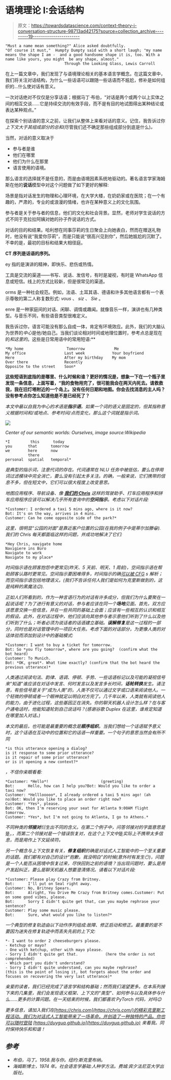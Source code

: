 # 语境理论 I:会话结构

> 原文：<https://towardsdatascience.com/context-theory-i-conversation-structure-98713ad42175?source=collection_archive---------19----------------------->

```
"Must a name mean something?" Alice asked doubtfully. 
"Of course it must,"  Humpty Dumpty said with a short laugh; "my name means the shape I am -  and a good handsome shape it is, too. With a name like yours, you might  be any shape, almost."
                          Through the Looking Glass, Lewis Carroll
```

在上一篇文章中，我们发现了与语境理论相关的基本语言学概念。在这篇文章中，我们将关注对话结构，为什么一些话语可以跟随一些话语而不尴尬，修补是如何组织的…什么使对话有意义。

一次对话绝对不仅仅是分享话语；根据马丁·布伯，“对话是两个或两个以上实体之间的相互交谈……它是持续交流的有效手段，而不是有目的地试图得出某种结论或表达某种观点。”

在探索个别话语的意义之前，让我们从整体上来看对话的意义。记住，我告诉过你*上下文大于其组成部分的总和*(尽管我们还不确定那些组成部分到底是什么)*。*

当然，对话的意义取决于

*   参与者是谁
*   他们在哪里
*   他们为什么在那里
*   语言使用的语境。

那么语言的选择就不是任意的，而是由语境因素系统地驱动的。著名语言学家海姆斯在他的**说话**模型中对这个问题做了如下更好的解释:

场景是指对话发生的物理和心理环境，在大学大楼，在奶奶家或在医院；在一个有趣的，严肃的，专业的或浪漫的情绪，也许在某种意义上的文化氛围。

参与者是关于参与者的信息，他们的文化和社会背景。显然，老师对学生说话的方式不同于克拉拉阿姨对她的孙子乔说话的方式。

对话的目的和结果。哈利想在同事莎莉的生日聚会上向她表白，然而在赠送礼物时，他没有说“我爱你莎莉”，而是只能说“很高兴见到你”，然后她尴尬的沉默了。不幸的是，最初的目标和结果大相径庭。

**CT 序列是话语的序列。**

ey 指的是演讲的精神，即快乐、悲伤或热情。

工具是交流的渠道——书写、说话、发信号，有时是凝视，有时是 WhatsApp 信息或短信。线上的方式比较新，但是很常见的渠道。

orms 是一种社会规范。例如，法语、土耳其语、德语和许多其他语言都有一个表示尊敬的第二人称复数形式: *vous* 、 *siz* 、 *Sie* 。

enre 是一种家庭间的对话、闲聊、调情或趣闻。就像音乐一样，演讲也有几种类型。与音乐不同，有些语音类型很难定义。

我告诉过你，语言可能没有那么自成一体，肯定有环境效应。此外，我们的大脑认为世界的*中心*是他/她自己。当我们谈论相对时间或地理位置时，参考点总是现在的*和这里的*。这些是日常用语中的常用短语:**

```
*My home                   Tomorrow             Me
My office                 Last week            Your boyfriend
Here                      After my birthday    My mom
Over there                Recently
Opposite to the street    Soon*
```

**这些短语到底指的是哪里、什么时候和谁？更好的情况是，想象一下在一个瓶子里发现一条信息，上面写着，“我的食物用完了，很可能我会在两天内死去。请救救我，我在旧灯塔附近的一个岛上。没有任何日期和地图。你会去找消息的主人吗？没有参考点你怎么知道他是不是已经死了？**

*本文中最以自我为中心的术语是**指示语**。如果一个词的语义是固定的，但其指称意义根据时间和/或地点、参考时间/点而变化，那么这个词就是指示词。*

*![](img/412b1223e3890cf8538d4aa27c783ded.png)*

*Center of our semantic worlds: Ourselves, image source:Wikipedia*

```
*I         this      today
you       that      tomorrow
we        here      now
          there
personal  spatial   temporal*
```

*是典型的指示词，注意代词的存在。代词通常在 NLU 任务中被低估，要么在停用词过滤模块中完全消亡，要么没有引起太多关注。的确，一般来说，它们携带的信息不多，但在短文中，它们可以很大程度上改变意思。*

*地图应用程序、导航设备、像 [**我们的 Chris**](https://chris.com) 这样的驾驶助手、打车应用程序和拼车应用程序应该可以解决几乎所有查询中的**空间指示**。考虑以下对话片段:*

```
*Customer: I ordered a taxi 5 mins ago, where is it now?
Bot: It's on the way, arrives in 4 mins.
Customer: Can he come opposite side of the park?*
```

*这里，很明显“公园的对面”是靠近客户位置的公园(在我的例子中是蒂尔加滕😁).我们的 Chris 每天都面临这样的问题，并成功地解决了它们:*

```
*Hey Chris, navigate home
Navigiere ins Büro
Navigate to work
Navigate to my place*
```

*时间指示语在顾客抱怨中更常见(昨天、5 天前、明天、1 周前)，空间指示语在帮助顾客认路时更常见。空间指示要困难得多，时间指示的确[可以被 CFG](https://duygua.github.io/blog/2018/03/28/chatbot-nlu-series-datetimeparser/) s 解析；而空间指示语包括地理语义。(我们不告诉任何人我们是如何为克里斯做到的，这是纯粹的黑魔法😉).*

*正如人们所看到的，作为一种言语行为的对话有许多成分，但我们为什么要聚在一起说话呢？为了进行有意义的对话，参与者应该在同一个**场地**见面。首先，双方应该愿意交换一些信息，并在一些共同的基础上会面；应该有一些相互的认识和相互的假设。此外，在对话过程中，他们应该向其他参与者示意他们听到了什么以及他们听到了什么；听者必须为说话者的话语建立基础。**误解修复**是这一过程的一部分，同时也是对话管理中的一项巨大任务。考虑下面的对话部分，为更像人类的对话体验而添加到设计中的基础模式:*

```
*Customer: I want to buy a ticket for tomorrow.
Bot: So *you fly tomorrow*, where are you going?  (confirm what the bot heard)
Customer: To Munich.
Bot: *OK, great*. What time exactly? (confirm that the bot heard the previous utterance)*
```

*人类通过阅读句法、韵律、语调、停顿、手势、一些话语标记以及可能的凝视信号来“知道”谁应该在对话中发言、何时发言以及发言多长时间，**话轮转换**发生。请注意，有些信号是关于“成为人类”的，人类不仅可以通过文字或口语来阅读他人。一个轻微的停顿或者一个眼神就足以明白对方完了。几千年以来，人类就有阅读他人的能力，由于进化过程，这些基因正在消失。你的聊天机器人设计怎么样？在与客户通电话时，他能知道轮到自己说话吗？(感谢谷歌 Duplex 在这里，谁肯定知道在哪里加入对话。)*

*本文的最后，也可能是最重要的概念是**顺序组织**。当我们想给一个话语赋予意义时，这个话语在互动中的位置和它的话语一样重要。一个句子的意思当然会有所不同*

```
*is this utterance opening a dialog?
is it response to some prior utterance?
is it repair of some prior utterance?
or is it opening a new context?*
```

*，不信你亲眼看看:*

```
*Customer: *Hello*!                       (greeting)
Bot:      Hello, how can I help you?Bot: Would you like to order a taxi now?
Customer: *Helllooooo*, I already ordered a taxi 5 mins ago! (ah no)Bot: Would you like to place an order right now?
Customer: *Yes*, please.
Bot: OK, then I'm reserving your seat for Atlanta 9:00AM flight tomorrow.
Customer: *Yes*, but I'm not going to Atlanta, I go to Athens.*
```

*不同种类的**邻接对**衍生出不同的含义。在第二个例子中，问答邻接对的字面意思是*是，*，而第二个邻接对是一个错误恢复对，在这个上下文中*是*实际上不携带太多信息，而是用作上下文延续符。*

*另一个概念与上下文恢复有关，**修复组织**的确是对话式人工智能中的一个至关重要的话题。我们都有对自己的设计“抱歉，我没明白”的时候(意外时有发生😶)，问题是一个人能否从困境中恢复过来，尽快回到之前的语境？当出现问题时，要么是用户发起纠正，要么是聊天机器人想要澄清情况。请看以下对话片段:*

```
*Customer: Please play Crazy from Britney.
Bot:      I'll put on Seal right away.
Customer: No, Britney Spears.
Bot:      Alright, You Drive Me Crazy from Britney comes.Customer: Put on some good vibes, please.
Bot:      Sorry I didn't quite get that, can you maybe rephrase your sentence?
Customer: Play some music please.
Bot:      Sure, what would you like to listen?*
```

*一个典型的修复轨迹由以下动作序列组成:故障、修正启动和修正。最重要的是不要因为迷失在修复轨迹中而丢失先前的上下文:*

```
*- I want to order 2 cheeseburgers please.
- Ketchup or mayo?
- One with ketchup, other with mayo please.
- Sorry I didn't quite get that.            (here the order is not comprehended)
- Which part you didn't understand?
- Sorry I didn't quite understand, can you maybe rephrase? 
(this is the point of losing it, bot forgets about the order and focuses on recovering the very last utterance)*
```

*亲爱的读者，我们已经完成了语言学和结构基础；然而我们渴望更多。在本系列接下来的几集里，我们会发现语义框架、上下文的“类型”、如何参与以及具体参与什么……更多的计算问题。在一天结束的时候，我们都喜欢 PyTorch 代码，对吗😉*

*更多信息，请加入我们在[https://chris.com](https://chris.com/)的精彩克里斯工程活动。我们为对话式人工智能带来了一场革命，并创造了一种独特的产品。你也可以随时登陆 [https://duygua.github.io](https://duygua.github.io) 来看我。同时保持快乐和和谐！*

## *参考*

*   *布伯，马丁。1958.*我与你*。纽约:斯克里布纳。*
*   *海姆斯博士，1974 年。社会语言学基础:人种学方法。费城:宾夕法尼亚大学出版社。*